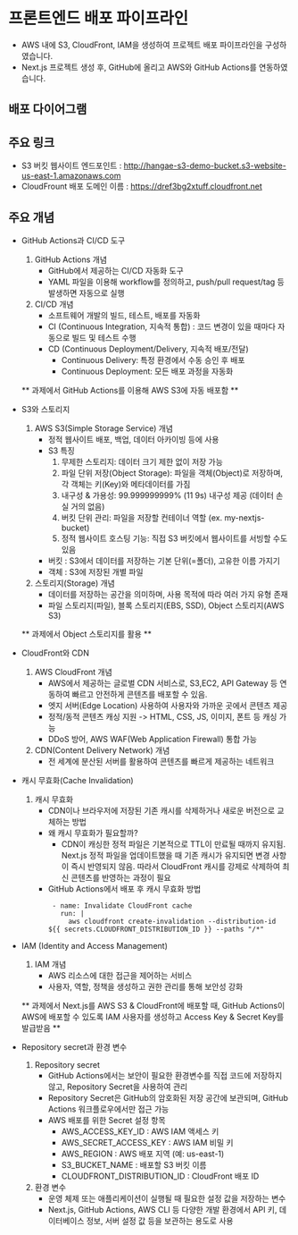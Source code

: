 # 프론트엔드 배포 파이프라인
- AWS 내에 S3, CloudFront, IAM을 생성하여 프로젝트 배포 파이프라인을 구성하였습니다.
- Next.js 프로젝트 생성 후, GitHub에 올리고 AWS와 GitHub Actions를 연동하였습니다.

## 배포 다이어그램

## 주요 링크
- S3 버킷 웹사이트 엔드포인트 : http://hangae-s3-demo-bucket.s3-website-us-east-1.amazonaws.com
- CloudFrount 배포 도메인 이름 : https://dref3bg2xtuff.cloudfront.net

## 주요 개념
- GitHub Actions과 CI/CD 도구
  1. GitHub Actions 개념
     - GitHub에서 제공하는 CI/CD 자동화 도구
     - YAML 파일을 이용해 workflow를 정의하고, push/pull request/tag 등 발생하면 자동으로 실행
  2. CI/CD 개념
     - 소프트웨어 개발의 빌드, 테스트, 배포를 자동화
     - CI (Continuous Integration, 지속적 통합) : 코드 변경이 있을 때마다 자동으로 빌드 및 테스트 수행
     - CD (Continuous Deployment/Delivery, 지속적 배포/전달)
       - Continuous Delivery: 특정 환경에서 수동 승인 후 배포
       - Continuous Deployment: 모든 배포 과정을 자동화
      
  
  ** 과제에서 GitHub Actions를 이용해 AWS S3에 자동 배포함 **
  
- S3와 스토리지
  1. AWS S3(Simple Storage Service) 개념
     - 정적 웹사이트 배포, 백업, 데이터 아카이빙 등에 사용
     - S3 특징
       1. 무제한 스토리지: 데이터 크기 제한 없이 저장 가능
       2. 파일 단위 저장(Object Storage): 파일을 객체(Object)로 저장하며, 각 객체는 키(Key)와 메타데이터를 가짐
       3. 내구성 & 가용성: 99.999999999% (11 9s) 내구성 제공 (데이터 손실 거의 없음)
       4. 버킷 단위 관리: 파일을 저장할 컨테이너 역할 (ex. my-nextjs-bucket)
       5. 정적 웹사이트 호스팅 기능: 직접 S3 버킷에서 웹사이트를 서빙할 수도 있음
      - 버킷 : S3에서 데이터를 저장하는 기본 단위(=폴더), 고유한 이름 가지기
      - 객체 : S3에 저장된 개별 파일
  2. 스토리지(Storage) 개념
      - 데이터를 저장하는 공간을 의미하며, 사용 목적에 따라 여러 가지 유형 존재
      - 파일 스토리지(파일), 블록 스토리지(EBS, SSD), Object 스토리지(AWS S3)

 
  ** 과제에서 Object 스토리지를 활용 **
  
- CloudFront와 CDN
  1. AWS CloudFront 개념
     - AWS에서 제공하는 글로벌 CDN 서비스로, S3,EC2, API Gateway 등 연동하여 빠르고 안전하게 콘텐츠를 배포할 수 있음.
     - 엣지 서버(Edge Location) 사용하여 사용자와 가까운 곳에서 콘텐츠 제공
     - 정적/동적 콘텐츠 캐싱 지원 -> HTML, CSS, JS, 이미지, 폰트 등 캐싱 가능
     - DDoS 방어, AWS WAF(Web Application Firewall) 통합 가능
  2. CDN(Content Delivery Network) 개념
     - 전 세계에 분산된 서버를 활용하여 콘텐츠를 빠르게 제공하는 네트워크


- 캐시 무효화(Cache Invalidation)
  1. 캐시 무효화
     - CDN이나 브라우저에 저장된 기존 캐시를 삭제하거나 새로운 버전으로 교체하는 방법
     - 왜 캐시 무효화가 필요할까?
       - CDN이 캐싱한 정적 파일은 기본적으로 TTL이 만료될 때까지 유지됨. Next.js 정적 파일을 업데이트했을 때 기존 캐시가 유지되면 변경 사항이 즉시 반영되지 않음. 따라서 CloudFront 캐시를 강제로 삭제하여 최신 콘텐츠를 반영하는 과정이 필요
     - GitHub Actions에서 배포 후 캐시 무효화 방법
       ```
        - name: Invalidate CloudFront cache
          run: |
            aws cloudfront create-invalidation --distribution-id ${{ secrets.CLOUDFRONT_DISTRIBUTION_ID }} --paths "/*"
       ```

- IAM (Identity and Access Management)
  1. IAM 개념
     - AWS 리소스에 대한 접근을 제어하는 서비스
     - 사용자, 역할, 정책을 생성하고 권한 관리를 통해 보안성 강화
    

  ** 과제에서 Next.js를 AWS S3 & CloudFront에 배포할 때, GitHub Actions이 AWS에 배포할 수 있도록 IAM 사용자를 생성하고 Access Key & Secret Key를 발급받음 **


- Repository secret과 환경 변수
  1. Repository secret
     - GitHub Actions에서는 보안이 필요한 환경변수를 직접 코드에 저장하지 않고, Repository Secret을 사용하여 관리
     - Repository Secret은 GitHub의 암호화된 저장 공간에 보관되며, GitHub Actions 워크플로우에서만 접근 가능
     - AWS 배포를 위한 Secret 설정 항목
       - AWS_ACCESS_KEY_ID : AWS IAM 액세스 키
       - AWS_SECRET_ACCESS_KEY : AWS IAM 비밀 키
       - AWS_REGION : AWS 배포 지역 (예: us-east-1)
       - S3_BUCKET_NAME : 배포할 S3 버킷 이름
       - CLOUDFRONT_DISTRIBUTION_ID : CloudFront 배포 ID
  2. 환경 변수
     - 운영 체제 또는 애플리케이션이 실행될 때 필요한 설정 값을 저장하는 변수
     - Next.js, GitHub Actions, AWS CLI 등 다양한 개발 환경에서 API 키, 데이터베이스 정보, 서버 설정 값 등을 보관하는 용도로 사용







